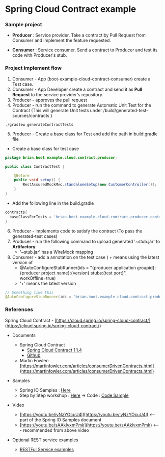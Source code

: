 # Spring Cloud Contract example

### Sample project
* __Producer__ : Service provider. Take a contract by Pull Request from Consumer and implement the feature requested.

* __Consumer__ : Service consumer. Send a contract to Producer and test its code with Producer's stub.

### Project implement flow
1. Consumer - App (boot-example-cloud-contract-consumer) create a Test case.
2. Consumer - App Developer create a contract and send it as __Pull Request__ to the service provider's repository.
3. Producer - approves the pull request
4. Producer - run the command to generate Automatic Unit Test for the Contract (This will generate Unit tests under /build/generated-test-sources/contracts )
```
./gradlew generateContractTests
```
5. Producer - Create a base class for Test and add the path in build.gradle file
- Create a base class for test case
```java
package brian.boot.example.cloud.contract.producer;

public class ContractTest {

	@Before
	public void setup() {
		RestAssuredMockMvc.standaloneSetup(new CustomerController());
	}
}
```
- Add the following line in the build.gradle
```gradle
contracts{
  baseClassForTests = 'brian.boot.example.cloud.contract.producer.controller.ContractTest'
}
```
6. Producer - Implements code to satisfy the contract (To pass the generated-test cases)
7. Producer - run the following command to upload generated '~stub.jar' to __Artifactory__
	- '~stub.jar' has a WireMock mapping
8. Consumer - add a annotation on the test case ( + means using the latest version of
	- @AutoConfigureStubRunner(ids = "{producer application groupid}:{producer project name}:{version}:stubs:{test port}", workOffline=true)
	- '+' means the latest version  
```java
// Something like this
@AutoConfigureStubRunner(ids = "brian.boot.example.cloud.contract:producer:+:stubs:8080", workOffline=true)
```

### References
Spring Cloud Contract - [https://cloud.spring.io/spring-cloud-contract/](https://cloud.spring.io/spring-cloud-contract/)

* Documents
	- Spring Cloud Contract
		* [Spring Cloud Contract 1.1.4](http://cloud.spring.io/spring-cloud-static/spring-cloud-contract/1.1.4.RELEASE/single/spring-cloud-contract.html)
		* [Github](https://github.com/spring-cloud/spring-cloud-contract)
	- Martin Fowler: [https://martinfowler.com/articles/consumerDrivenContracts.html](https://martinfowler.com/articles/consumerDrivenContracts.html)
 
* Samples
	- Spring IO Samples : [Here](http://cloud-samples.spring.io/spring-cloud-contract-samples/workshops.html#contract-workshop-introduction-video)
	- Step by Step workshop : [Here](https://specto.io/blog/2016/11/16/spring-cloud-contract/)
		-> Code : [Code Sample](https://github.com/SpectoLabs/spring-cloud-contract-blog)
 
* Video
	- [https://youtu.be/iyNzYOcuU4I](https://youtu.be/iyNzYOcuU4I)   <-- part of the Spring IO Samples document
	- [https://youtu.be/sAAklvxmPmk](https://youtu.be/sAAklvxmPmk)    <--- recommended from above video
	
* Optional REST service examples
	- [RESTFul Service examples](http://www.springboottutorial.com/creating-rest-service-with-spring-boot)